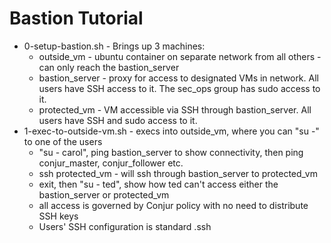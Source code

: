 # Bastion Tutorial

- 0-setup-bastion.sh - Brings up 3 machines:
  - outside_vm - ubuntu container on separate network from all others - can only reach the bastion_server
  - bastion_server - proxy for access to designated VMs in network. All users have SSH access to it. The sec_ops group has sudo access to it.
  - protected_vm - VM accessible via SSH through bastion_server. All users have SSH and sudo access to it.
- 1-exec-to-outside-vm.sh - execs into outside_vm, where you can "su -" to one of the users
  - "su - carol", ping bastion_server to show connectivity, then ping conjur_master, conjur_follower etc.
  - ssh protected_vm - will ssh through bastion_server to protected_vm
  - exit, then "su - ted", show how ted can't access either the bastion_server or protected_vm
  - all access is governed by Conjur policy with no need to distribute SSH keys
  - Users' SSH configuration is standard .ssh

